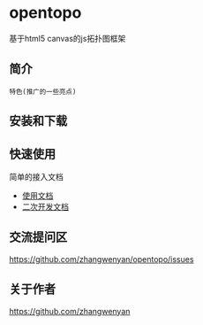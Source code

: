 # opentopo
基于html5 canvas的js拓扑图框架

## 简介
    特色(推广的一些亮点)
## 安装和下载

## 快速使用
简单的接入文档

- [使用文档](./doc/use/README.md)
- [二次开发文档](./doc/dev/README.md)


## 交流提问区

https://github.com/zhangwenyan/opentopo/issues

## 关于作者

https://github.com/zhangwenyan


